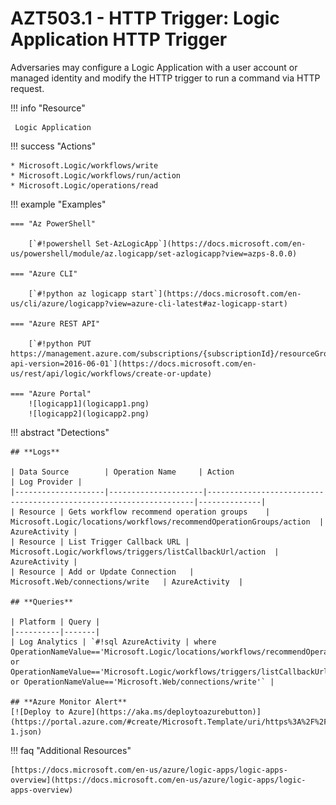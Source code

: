 # AZT503.1 - HTTP Trigger: Logic Application HTTP Trigger

Adversaries may configure a Logic Application with a user account or managed identity and modify the HTTP trigger to run a command via HTTP request.

!!! info "Resource" 

	 Logic Application


!!! success "Actions"

	* Microsoft.Logic/workflows/write
	* Microsoft.Logic/workflows/run/action
	* Microsoft.Logic/operations/read

!!! example "Examples"

    === "Az PowerShell"

		[`#!powershell Set-AzLogicApp`](https://docs.microsoft.com/en-us/powershell/module/az.logicapp/set-azlogicapp?view=azps-8.0.0)
		
	=== "Azure CLI"
	
		[`#!python az logicapp start`](https://docs.microsoft.com/en-us/cli/azure/logicapp?view=azure-cli-latest#az-logicapp-start)	

	=== "Azure REST API"
	
		[`#!python PUT https://management.azure.com/subscriptions/{subscriptionId}/resourceGroups/{resourceGroupName}/providers/Microsoft.Logic/workflows/{workflowName}?api-version=2016-06-01`](https://docs.microsoft.com/en-us/rest/api/logic/workflows/create-or-update)	

    === "Azure Portal"
    	![logicapp1](logicapp1.png)
    	![logicapp2](logicapp2.png)

!!! abstract "Detections"

	## **Logs** 

	| Data Source        | Operation Name     | Action                                                            | Log Provider |
	|--------------------|---------------------|-------------------------------------------------------------------|--------------|
	| Resource | Gets workflow recommend operation groups	 | Microsoft.Logic/locations/workflows/recommendOperationGroups/action	| AzureActivity |
	| Resource | List Trigger Callback URL | Microsoft.Logic/workflows/triggers/listCallbackUrl/action	| AzureActivity |
	| Resource | Add or Update Connection	| Microsoft.Web/connections/write	| AzureActivity  |

	## **Queries**

	| Platform | Query |
    |----------|-------|
	| Log Analytics | `#!sql AzureActivity | where OperationNameValue=='Microsoft.Logic/locations/workflows/recommendOperationGroups/action' or OperationNameValue=='Microsoft.Logic/workflows/triggers/listCallbackUrl/action' or OperationNameValue=='Microsoft.Web/connections/write'` |	
	
	## **Azure Monitor Alert**
	[![Deploy to Azure](https://aka.ms/deploytoazurebutton)](https://portal.azure.com/#create/Microsoft.Template/uri/https%3A%2F%2Fraw.githubusercontent.com%2Fmicrosoft%2FAzDetectSuite%2Fmain%2FAzureThreatResearchMatrix%2FPersistence%2FAZT503%2FAZT503-1.json)
	
!!! faq "Additional Resources"

	[https://docs.microsoft.com/en-us/azure/logic-apps/logic-apps-overview](https://docs.microsoft.com/en-us/azure/logic-apps/logic-apps-overview)